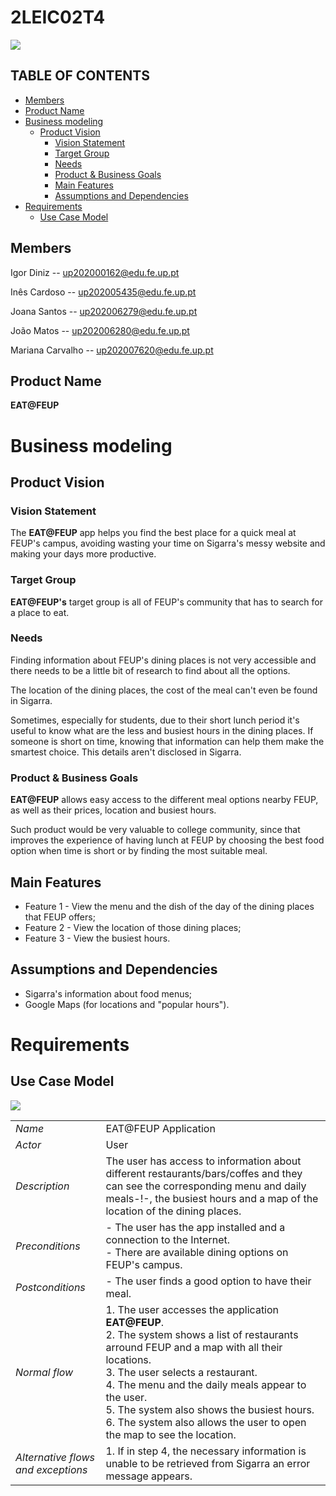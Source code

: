 # 2LEIC02T4
<div>
    <img src="https://i.imgur.com/vFwijSi.png">
<div>



## TABLE OF CONTENTS
- [Members](#members)
- [Product Name](#product-name)
- [Business modeling](#business-modeling)
    - [Product Vision](#product-vision)
        - [Vision Statement](#vision-statement)
        - [Target Group](#target-group)
        - [Needs](#needs)
        - [Product & Business Goals](#product-&-business-goals)
        - [Main Features](#main-feature)
        - [Assumptions and Dependencies](#assumptions-and-dependencies)
- [Requirements](#requirements)
    - [Use Case Model](#use-case-model)

## Members

Igor Diniz       -- up202000162@edu.fe.up.pt

Inês Cardoso     -- up202005435@edu.fe.up.pt

Joana Santos     -- up202006279@edu.fe.up.pt

João Matos       -- up202006280@edu.fe.up.pt

Mariana Carvalho -- up202007620@edu.fe.up.pt


## Product Name
 **EAT@FEUP**
    
    
#    Business modeling
## Product Vision
### Vision Statement

    
The **EAT@FEUP** app helps you find the best place for a quick meal at FEUP's campus, avoiding wasting your time on Sigarra's messy website and making your days more productive.
        
### Target Group
**EAT@FEUP's** target group is all of FEUP's community that has to search for a place to eat.
    
### Needs

Finding information about FEUP's dining places is not very accessible and there needs to be a little bit of research to find about all the options.

The location of the dining places, the cost of the meal can't even be found in Sigarra.

Sometimes, especially for students, due to their short lunch period it's useful to know what are the less and busiest hours in the dining places. If someone is short on time, knowing that information can help them make the smartest choice. This details aren't disclosed in Sigarra.

### Product & Business Goals

**EAT@FEUP** allows easy access to the different meal options nearby FEUP, as well as their prices, location and busiest hours.

Such product would be very valuable to college community, since that improves the experience of having lunch at FEUP by choosing the best food option when time is short or by finding the most suitable meal.


## Main Features
 - Feature 1 - View the menu and the dish of the day of the dining places that FEUP offers;
 - Feature 2 - View the location of those dining places;
 - Feature 3 - View the busiest hours.

## Assumptions and Dependencies
- Sigarra's information about food menus;
- Google Maps (for locations and "popular hours").
    
# Requirements
## Use Case Model
   ![](https://i.imgur.com/YpagA1n.png)
    
|||
| --- | --- |
| *Name* | EAT@FEUP Application |
| *Actor* |  User | 
| *Description* | The user has access to information about different restaurants/bars/coffes and they can see the corresponding menu and daily meals-!-, the busiest hours and a map of the location of the dining places. |
| *Preconditions* | - The user has the app installed and a connection to the Internet. <br> - There are available dining options on FEUP's campus. |
| *Postconditions* | - The user finds a good option to have their meal. |
| *Normal flow* | 1. The user accesses the application **EAT@FEUP**.<br> 2. The system shows a list of restaurants arround FEUP and a map with all their locations.<br> 3. The user selects a restaurant.<br> 4. The menu and the daily meals appear to the user.<br> 5. The system also shows the busiest hours.<br> 6. The system also allows the user to open the map to see the location.|
| *Alternative flows and exceptions* | 1. If in step 4, the necessary information is unable to be retrieved from Sigarra an error message appears.|

 
    

